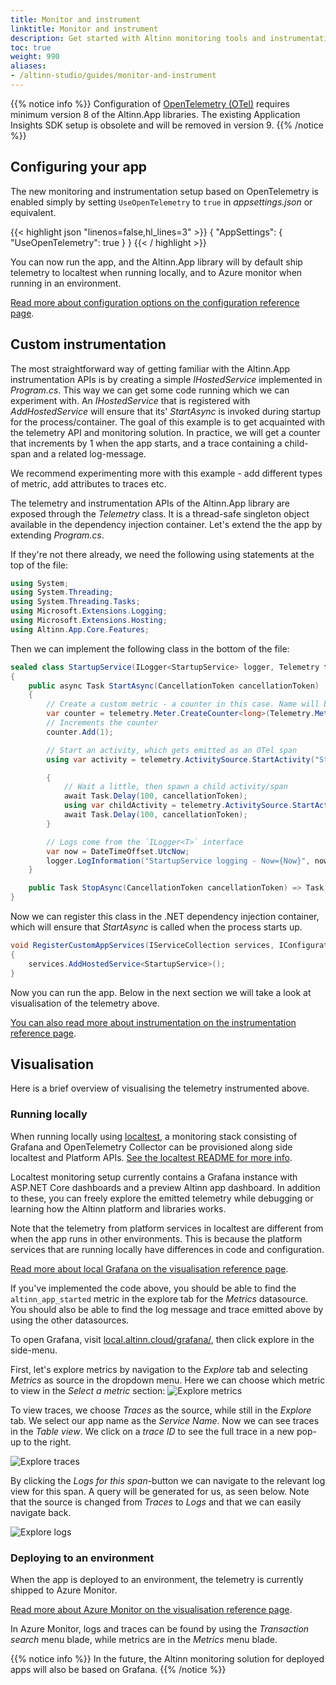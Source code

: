 ```yaml
---
title: Monitor and instrument
linktitle: Monitor and instrument
description: Get started with Altinn monitoring tools and instrumentation
toc: true
weight: 990
aliases:
- /altinn-studio/guides/monitor-and-instrument
---
```


{{% notice info %}}
Configuration of [OpenTelemetry (OTel)](https://opentelemetry.io/) requires minimum version 8 of the Altinn.App libraries.
The existing Application Insights SDK setup is obsolete and will be removed in version 9. 
{{% /notice %}}

## Configuring your app

The new monitoring and instrumentation setup based on OpenTelemetry is enabled simply by setting 
`UseOpenTelemetry` to `true` in *appsettings.json* or equivalent.

{{< highlight json "linenos=false,hl_lines=3" >}}
{
  "AppSettings": {
    "UseOpenTelemetry": true
  }
}
{{< / highlight >}}

You can now run the app, and the Altinn.App library will by default ship telemetry to localtest when running locally,
and to Azure monitor when running in an environment.

[Read more about configuration options on the configuration reference page](/en/altinn-studio/v8/reference/monitoring/configuration/).

## Custom instrumentation

The most straightforward way of getting familiar with the Altinn.App instrumentation APIs is by creating
a simple *IHostedService* implemented in *Program.cs*. This way we can get some code running which we can experiment with.
An *IHostedService* that is registered with *AddHostedService* will ensure that its' *StartAsync* is invoked
during startup for the process/container. The goal of this example is to get acquainted with the telemetry API and monitoring
solution. In practice, we will get a counter that increments by 1 when the app starts, and a trace containing a child-span
and a related log-message.

We recommend experimenting more with this example - add different types of metric, add attributes to traces etc.

The telemetry and instrumentation APIs of the Altinn.App library are exposed through the *Telemetry* class.
It is a thread-safe singleton object available in the dependency injection container.
Let's extend the the app by extending *Program.cs*.

If they're not there already, we need the following using statements at the top of the file:

```csharp
using System;
using System.Threading;
using System.Threading.Tasks;
using Microsoft.Extensions.Logging;
using Microsoft.Extensions.Hosting;
using Altinn.App.Core.Features;
```

Then we can implement the following class in the bottom of the file:

```csharp
sealed class StartupService(ILogger<StartupService> logger, Telemetry telemetry) : IHostedService
{
    public async Task StartAsync(CancellationToken cancellationToken)
    {
        // Create a custom metric - a counter in this case. Name will become `altinn_app_started`
        var counter = telemetry.Meter.CreateCounter<long>(Telemetry.Metrics.CreateName("started"));
        // Increments the counter
        counter.Add(1);

        // Start an activity, which gets emitted as an OTel span
        using var activity = telemetry.ActivitySource.StartActivity("StartupService");

        {
            // Wait a little, then spawn a child activity/span
            await Task.Delay(100, cancellationToken);
            using var childActivity = telemetry.ActivitySource.StartActivity("ChildActivity");
            await Task.Delay(100, cancellationToken);
        }

        // Logs come from the `ILogger<T>` interface
        var now = DateTimeOffset.UtcNow;
        logger.LogInformation("StartupService logging - Now={Now}", now);
    }

    public Task StopAsync(CancellationToken cancellationToken) => Task.CompletedTask;
}
```

Now we can register this class in the .NET dependency injection container, which will ensure
that *StartAsync* is called when the process starts up.

```csharp
void RegisterCustomAppServices(IServiceCollection services, IConfiguration config, IWebHostEnvironment env)
{
    services.AddHostedService<StartupService>();
}
```

Now you can run the app. Below in the next section we will take a look at visualisation of the telemetry above.

[You can also read more about instrumentation on the instrumentation reference page](/en/altinn-studio/v8/reference/monitoring/instrumentation/).

## Visualisation

Here is a brief overview of visualising the telemetry instrumented above.

###  Running locally 

When running locally using [localtest](/en/altinn-studio/v8/guides/development/local-dev/), a monitoring stack consisting of Grafana and OpenTelemetry Collector 
can be provisioned along side localtest and Platform APIs. [See the localtest README for more info](https://github.com/Altinn/app-localtest/blob/main/README.md).

Localtest monitoring setup currently contains a Grafana instance with ASP.NET Core dashboards and a preview Altinn app dashboard.
In addition to these, you can freely explore the emitted telemetry while debugging or learning how the Altinn platform and libraries works.

Note that the telemetry from platform services in localtest are different from when the app runs in other environments.
This is because the platform services that are running locally have differences in code and configuration.

[Read more about local Grafana on the visualisation reference page](/en/altinn-studio/v8/reference/monitoring/visualisation/#grafana).

If you've implemented the code above, you should be able to find the `altinn_app_started` metric in the explore tab for the *Metrics* datasource.
You should also be able to find the log message and trace emitted above by using the other datasources.

To open Grafana, visit [local.altinn.cloud/grafana/](http://local.altinn.cloud/grafana/), then click explore in the side-menu.

First, let's explore metrics by navigation to the *Explore* tab and selecting *Metrics* as source in the dropdown menu. Here we
can choose which metric to view in the *Select a metric* section:
![Explore metrics](grafana-quickstart-metric.png "Explore metrics")

To view traces, we choose *Traces* as the source, while still in the *Explore* tab. We select our app name as the *Service Name*. 
Now we can see traces in the *Table view*. We click on a *trace ID* to see the full trace in a new pop-up to the right. 

![Explore traces](grafana-quickstart-trace.png "Explore traces. Here it is possible to analyze traces, attributes, and filter out log messages related to the trace.")

By clicking the *Logs for this span*-button we can navigate to the relevant log view for this span. A query will be generated for us,
 as seen below. Note that the source is changed from *Traces* to *Logs* and that we can easily navigate back.

![Explore logs](grafana-quickstart-logs.png "Explore logs. Now we see all log messages related to the root trace we made.")

### Deploying to an environment

When the app is deployed to an environment, the telemetry is currently shipped to Azure Monitor.

[Read more about Azure Monitor on the visualisation reference page](/en/altinn-studio/v8/reference/monitoring/visualisation/#azure-monitor).

In Azure Monitor, logs and traces can be found by using the *Transaction search* menu blade,
while metrics are in the *Metrics* menu blade.

{{% notice info %}}
In the future, the Altinn monitoring solution for deployed apps will also be based on Grafana.
{{% /notice %}}
